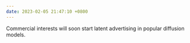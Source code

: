 ```yaml
---
date: 2023-02-05 21:47:10 +0800
---
```


Commercial interests will soon start latent advertising in popular diffusion models.
